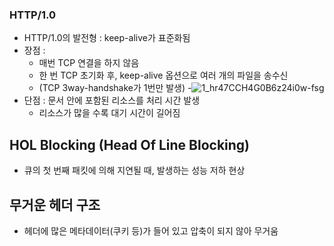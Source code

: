### HTTP/1.0
- HTTP/1.0의 발전형 : keep-alive가 표준화됨
- 장점 : 
  - 매번 TCP 연결을 하지 않음
  - 한 번 TCP 초기화 후, keep-alive 옵션으로 여러 개의 파일을 송수신
  - (TCP 3way-handshake가 1번만 발생)
  -![1_hr47CCH4G0B6z24i0w-fsg](https://github.com/DevTechGrowth/study_CS/assets/66158433/1c0896e7-4cbc-4506-b5b4-3c1e704e9583)
- 단점 : 문서 안에 포함된 리소스를 처리 시간 발생
  - 리소스가 많을 수록 대기 시간이 길어짐

## HOL Blocking (Head Of Line Blocking)
- 큐의 첫 번째 패킷에 의해 지연될 때, 발생하는 성능 저하 현상

## 무거운 헤더 구조
- 헤더에 많은 메타데이터(쿠키 등)가 들어 있고 압축이 되지 않아 무거움
  
